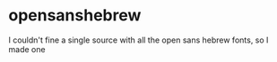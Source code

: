 # opensanshebrew
I couldn't fine a single source with all the open sans hebrew fonts, so I made one
